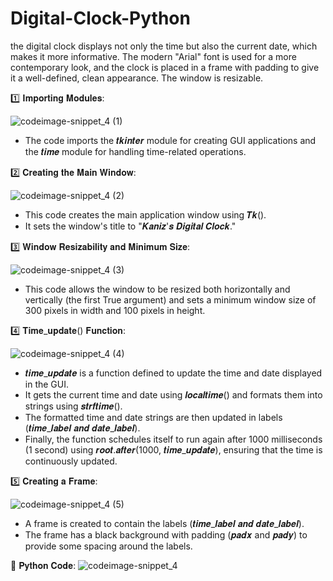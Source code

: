 # Digital-Clock-Python
the digital clock displays not only the time but also the current date, which makes it more informative. The modern "Arial" font is used for a more contemporary look, and the clock is placed in a frame with padding to give it a well-defined, clean appearance. The window is resizable.

1️⃣ 𝐈𝐦𝐩𝐨𝐫𝐭𝐢𝐧𝐠 𝐌𝐨𝐝𝐮𝐥𝐞𝐬:

![codeimage-snippet_4 (1)](https://github.com/kaniz-codes/Digital-Clock-Python/assets/138873297/6d9e1fed-84b4-4f1c-be3a-f5fb160021d4)

- The code imports the 𝒕𝒌𝒊𝒏𝒕𝒆𝒓 module for creating GUI applications and the 𝒕𝒊𝒎𝒆 module for handling time-related operations.


2️⃣ 𝐂𝐫𝐞𝐚𝐭𝐢𝐧𝐠 𝐭𝐡𝐞 𝐌𝐚𝐢𝐧 𝐖𝐢𝐧𝐝𝐨𝐰:

![codeimage-snippet_4 (2)](https://github.com/kaniz-codes/Digital-Clock-Python/assets/138873297/bcfa0957-5ea3-4887-b33e-d375d8a6d018)

- This code creates the main application window using 𝑻𝒌().
- It sets the window's title to "𝑲𝒂𝒏𝒊𝒛'𝒔 𝑫𝒊𝒈𝒊𝒕𝒂𝒍 𝑪𝒍𝒐𝒄𝒌."


3️⃣ 𝐖𝐢𝐧𝐝𝐨𝐰 𝐑𝐞𝐬𝐢𝐳𝐚𝐛𝐢𝐥𝐢𝐭𝐲 𝐚𝐧𝐝 𝐌𝐢𝐧𝐢𝐦𝐮𝐦 𝐒𝐢𝐳𝐞:

![codeimage-snippet_4 (3)](https://github.com/kaniz-codes/Digital-Clock-Python/assets/138873297/3ed9d20d-7fad-4c82-baa6-4e8b6f45dfff)

- This code allows the window to be resized both horizontally and vertically (the first True argument) and sets a minimum window size of 300 pixels in width and 100 pixels in height.

4️⃣ 𝐓𝐢𝐦𝐞_𝐮𝐩𝐝𝐚𝐭𝐞() 𝐅𝐮𝐧𝐜𝐭𝐢𝐨𝐧:

![codeimage-snippet_4 (4)](https://github.com/kaniz-codes/Digital-Clock-Python/assets/138873297/445ee9de-0d0a-4ead-bf59-781e17c0a0f9)

- 𝒕𝒊𝒎𝒆_𝒖𝒑𝒅𝒂𝒕𝒆 is a function defined to update the time and date displayed in the GUI.
- It gets the current time and date using 𝒍𝒐𝒄𝒂𝒍𝒕𝒊𝒎𝒆() and formats them into strings using 𝒔𝒕𝒓𝒇𝒕𝒊𝒎𝒆().
- The formatted time and date strings are then updated in labels (𝒕𝒊𝒎𝒆_𝒍𝒂𝒃𝒆𝒍 𝒂𝒏𝒅 𝒅𝒂𝒕𝒆_𝒍𝒂𝒃𝒆𝒍).
- Finally, the function schedules itself to run again after 1000 milliseconds (1 second) using 𝒓𝒐𝒐𝒕.𝒂𝒇𝒕𝒆𝒓(1000, 𝒕𝒊𝒎𝒆_𝒖𝒑𝒅𝒂𝒕𝒆), ensuring that the time is continuously updated.

5️⃣ 𝐂𝐫𝐞𝐚𝐭𝐢𝐧𝐠 𝐚 𝐅𝐫𝐚𝐦𝐞:

![codeimage-snippet_4 (5)](https://github.com/kaniz-codes/Digital-Clock-Python/assets/138873297/43792507-7243-4634-916d-17a0618d1488)

- A frame is created to contain the labels (𝒕𝒊𝒎𝒆_𝒍𝒂𝒃𝒆𝒍 𝒂𝒏𝒅 𝒅𝒂𝒕𝒆_𝒍𝒂𝒃𝒆𝒍).
- The frame has a black background with padding (𝒑𝒂𝒅𝒙 and 𝒑𝒂𝒅𝒚) to provide some spacing around the labels.

🐍 𝐏𝐲𝐭𝐡𝐨𝐧 𝐂𝐨𝐝𝐞:
![codeimage-snippet_4](https://github.com/kaniz-codes/Digital-Clock-Python/assets/138873297/e020a8ea-e6d8-42f7-ab3d-ecb1f84a430d)
